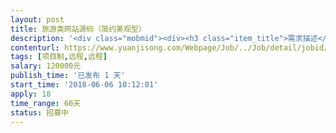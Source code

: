 ```yaml
---                
layout: post       
title: 旅游类网站源码（简约美观型）           
description: '<div class="mobmid"><div><h3 class="item_title">需求描述</h3><p>一、需求描述：<br/>高端定制旅游平台，自用，希望简约美观，类似无二之旅（https://www.uniqueway.com/），有一个现成可用的运营过的后台，希望整包全职团队接洽。<br/>前台有购买、咨询、定制申请等。后台要有电子合同，路线自定义等。<br/> <br/>二、合作方式：<br/>项目制，远程，时间2个月，费用看网站本身，10-20w</p></div><!--info end--></div>'     
contenturl: https://www.yuanjisong.com/Webpage/Job/../Job/detail/jobid/101533      
tags: [项目制,远程,远程]            
salary: 120000元          
publish_time: '已发布 1 天'         
start_time: '2018-06-06 10:12:01'           
apply: 18                   
time_range: 60天              
status: 招募中                  
---                 
```

